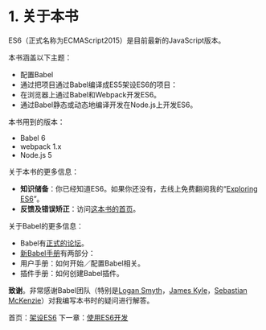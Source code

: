 # 1. 关于本书
ES6（正式名称为ECMAScript2015）是目前最新的JavaScript版本。 

本书涵盖以下主题： 

- 配置Babel 
- 通过把项目通过Babel编译成ES5架设ES6的项目： 
- 在浏览器上通过Babel和Webpack开发ES6。 
- 通过Babel静态或动态地编译开发在Node.js上开发ES6。 

本书用到的版本： 

- Babel 6 
- webpack 1.x 
- Node.js 5 

关于本书的更多信息： 

- **知识储备**：你已经知道ES6。如果你还没有，去线上免费翻阅我的“[Exploring ES6](http://exploringjs.com/es6/)”。 
- **反馈及错误矫正**：访问[这本书的首页](http://exploringjs.com/setting-up-es6.html#support)。 

关于Babel的更多信息： 

- Babel有[正式的论坛](https://discuss.babeljs.io/)。 
- [新Babel手册](https://github.com/thejameskyle/babel-handbook)有两部分： 
- 用户手册：如何开始／配置Babel相关。 
- 插件手册：如何创建Babel插件。 

**致谢**。非常感谢Babel团队（特别是[Logan Smyth](https://twitter.com/loganfsmyth)，[James Kyle](https://twitter.com/thejameskyle)，[Sebastian McKenzie](https://twitter.com/sebmck)）对我编写本书时的疑问进行解答。 

首页：[架设ES6](https://github.com/BrickCarvingArtist/Setting-up-ES6) 
下一章：[使用ES6开发](https://brickcarvingartist.github.io/Setting-up-ES6/2.%E4%BD%BF%E7%94%A8ES6%E5%BC%80%E5%8F%91.md)
